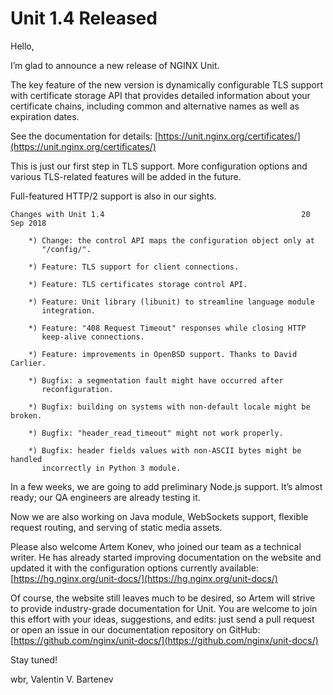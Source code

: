 # Unit 1.4 Released

Hello,

I’m glad to announce a new release of NGINX Unit.

The key feature of the new version is dynamically configurable TLS support
with certificate storage API that provides detailed information about your
certificate chains, including common and alternative names as well as
expiration dates.

See the documentation for details:
[https://unit.nginx.org/certificates/](https://unit.nginx.org/certificates/)

This is just our first step in TLS support.  More configuration options
and various TLS-related features will be added in the future.

Full-featured HTTP/2 support is also in our sights.

```none
Changes with Unit 1.4                                            20 Sep 2018

    *) Change: the control API maps the configuration object only at
       "/config/".

    *) Feature: TLS support for client connections.

    *) Feature: TLS certificates storage control API.

    *) Feature: Unit library (libunit) to streamline language module
       integration.

    *) Feature: "408 Request Timeout" responses while closing HTTP
       keep-alive connections.

    *) Feature: improvements in OpenBSD support. Thanks to David Carlier.

    *) Bugfix: a segmentation fault might have occurred after
       reconfiguration.

    *) Bugfix: building on systems with non-default locale might be broken.

    *) Bugfix: "header_read_timeout" might not work properly.

    *) Bugfix: header fields values with non-ASCII bytes might be handled
       incorrectly in Python 3 module.
```

In a few weeks, we are going to add preliminary Node.js support.  It’s almost
ready; our QA engineers are already testing it.

Now we are also working on Java module, WebSockets support, flexible request
routing, and serving of static media assets.

Please also welcome Artem Konev, who joined our team as a technical writer.  He
has already started improving documentation on the website and updated it with
the configuration options currently available: [https://hg.nginx.org/unit-docs/](https://hg.nginx.org/unit-docs/)

Of course, the website still leaves much to be desired, so Artem will strive to
provide industry-grade documentation for Unit.  You are welcome to join this
effort with your ideas, suggestions, and edits: just send a pull request or
open an issue in our documentation repository on GitHub:
[https://github.com/nginx/unit-docs/](https://github.com/nginx/unit-docs/)

Stay tuned!

wbr, Valentin V. Bartenev
